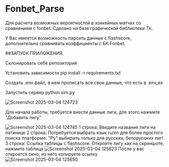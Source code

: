 # Fonbet_Parse

Для расчета возможных вероятностей в хоккейных матчах со сравнением с fonbet.
Сделано на базе графической библиотеки Tk.

У Вас имеется возможность парсить данные с flashscore, дополнительно сравнивать коэффициенты с БК Fonbet.

##ЗАПУСК ПРИЛОЖЕНИЯ.

Склонировать себе репозиторий

Установить зависимости pip install -r requirements.txt

Создать .env файл, в нем прописать все свои данные, что есть в .env_ex

Запустить сервер python sim.py


![Screenshot 2025-03-04 124723](https://github.com/user-attachments/assets/e1ea08d0-fbe8-4c02-9782-b88a62363b1c)

Для начала работы, требуется внести данные лиги, для этого нажмите "Добавить лигу"

![Screenshot 2025-03-04 124745](https://github.com/user-attachments/assets/546e5c9d-5e48-4985-8689-25da655e6964)
1 строка: Введите название лиги на латинице
2 строка: Потребуется выбрать язык ru/en для более простого поиска платформе. "Ру" выбирать только для русских, белорусских лиг! 
3 строка: Ссылка таблицы с flashscore. 
Откройте лигу как на скриншоте, нажмите таблица
![Screenshot 2025-03-04 125623](https://github.com/user-attachments/assets/9232e662-5938-45f0-890c-7bf12b46f593)
После у вас откроется окно, из него копируете ссылку
![Screenshot 2025-03-04 125650](https://github.com/user-attachments/assets/7f25bac9-e0c8-415b-ab12-97253ae9c24d)
